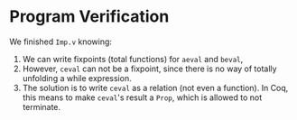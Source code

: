 # Program Verification

We finished `Imp.v` knowing:
1. We can write fixpoints (total functions) for `aeval` and `beval`,
2. However, `ceval` can not be a fixpoint, since 
there is no way of totally unfolding a while expression.
3. The solution is to write `ceval` as a relation (not even a function).
In Coq, this means to make `ceval`'s result a `Prop`, which is allowed
to not terminate.
